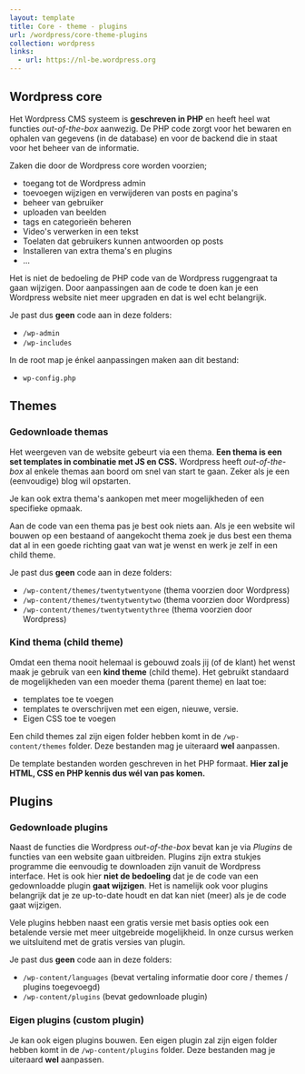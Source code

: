 ```yaml
---
layout: template
title: Core - theme - plugins
url: /wordpress/core-theme-plugins
collection: wordpress
links:
  - url: https://nl-be.wordpress.org
---
```

## Wordpress core

Het Wordpress CMS systeem is <strong>geschreven in PHP</strong> en heeft heel wat functies <em>out-of-the-box</em> aanwezig. De PHP code zorgt voor het bewaren en ophalen van gegevens (in de database) en voor de backend die in staat voor het beheer van de informatie. 

Zaken die door de Wordpress core worden voorzien;
* toegang tot de Wordpress admin
* toevoegen wijzigen en verwijderen van posts en pagina's
* beheer van gebruiker
* uploaden van beelden
* tags en categorieën beheren
* Video's verwerken in een tekst
* Toelaten dat gebruikers kunnen antwoorden op posts
* Installeren van extra thema's en plugins
* ...

Het is niet de bedoeling de PHP code van de Wordpress ruggengraat ta gaan wijzigen. Door aanpassingen aan de code te doen kan je een Wordpress website niet meer upgraden en dat is wel echt belangrijk.

Je past dus <strong>geen</strong> code aan in deze folders:
* <code>/wp-admin</code>
* <code>/wp-includes</code>

In de root map je énkel aanpassingen maken aan dit bestand:
* <code>wp-config.php</code>

## Themes

### Gedownloade themas

Het weergeven van de website gebeurt via een thema. <strong>Een thema is een set templates in combinatie met JS en CSS.</strong> Wordpress heeft <em>out-of-the-box</em> al enkele themas aan boord om snel van start te gaan. Zeker als je een (eenvoudige) blog wil opstarten. 

Je kan ook extra thema's aankopen met meer mogelijkheden of een specifieke opmaak.

Aan de code van een thema pas je best ook niets aan. Als je een website wil bouwen op een bestaand of aangekocht thema zoek je dus best een thema dat al in een goede richting gaat van wat je wenst en werk je zelf in een child theme.

Je past dus <strong>geen</strong> code aan in deze folders:

* <code>/wp-content/themes/twentytwentyone</code> (thema voorzien door Wordpress)
* <code>/wp-content/themes/twentytwentytwo</code> (thema voorzien door Wordpress)
* <code>/wp-content/themes/twentytwentythree</code> (thema voorzien door Wordpress)

### Kind thema (child theme)
Omdat een thema nooit helemaal is gebouwd zoals jij (of de klant) het wenst maak je gebruik van een <strong>kind theme</strong> (child theme). Het gebruikt standaard de mogelijkheden van een moeder thema (parent theme) en laat toe:
* templates toe te voegen
* templates te overschrijven met een eigen, nieuwe, versie. 
* Eigen CSS toe te voegen

Een child themes zal zijn eigen folder hebben komt in de <code>/wp-content/themes</code> folder. Deze bestanden mag je uiteraard <strong>wel</strong> aanpassen.

De template bestanden worden geschreven in het PHP formaat. <strong>Hier zal je HTML, CSS en PHP kennis dus wél van pas komen.</strong>

## Plugins

### Gedownloade plugins

Naast de functies die Wordpress <em>out-of-the-box</em> bevat kan je via <em>Plugins</em> de functies van een website gaan uitbreiden. Plugins zijn extra stukjes programme die eenvoudig te downloaden zijn vanuit de Wordpress interface. Het is ook hier <strong>niet de bedoeling</strong> dat je de code van een gedownloadde plugin <strong>gaat wijzigen</strong>. Het is namelijk ook voor plugins belangrijk dat je ze up-to-date houdt en dat kan niet (meer) als je de code gaat wijzigen.

Vele plugins hebben naast een gratis versie met basis opties ook een betalende versie met meer uitgebreide mogelijkheid. In onze cursus werken we uitsluitend met de gratis versies van plugin.

Je past dus <strong>geen</strong> code aan in deze folders:

* <code>/wp-content/languages</code> (bevat vertaling informatie door core / themes / plugins toegevoegd) 
* <code>/wp-content/plugins</code> (bevat gedownloade plugin)

### Eigen plugins (custom plugin)

Je kan ook eigen plugins bouwen. Een eigen plugin zal zijn eigen folder hebben komt in de <code>/wp-content/plugins</code> folder. Deze bestanden mag je uiteraard <strong>wel</strong> aanpassen.